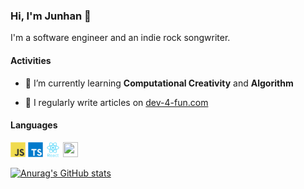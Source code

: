 ### Hi, I'm Junhan 👋

I'm a software engineer and an indie rock songwriter. 

#### Activities

- 🌱 I’m currently learning **Computational Creativity** and **Algorithm**

- 📝 I regularly write articles on [dev-4-fun.com](https://dev-4-fun.com)


#### Languages

<code><img src="https://raw.githubusercontent.com/devicons/devicon/master/icons/javascript/javascript-original.svg" width="24"/></code>
<code><img src="https://raw.githubusercontent.com/devicons/devicon/master/icons/typescript/typescript-original.svg" width="24"/></code>
<code><img src="https://raw.githubusercontent.com/devicons/devicon/master/icons/react/react-original-wordmark.svg" width="24"/></code>
<code><img src="https://www.vectorlogo.zone/logos/tailwindcss/tailwindcss-icon.svg" width="24" height="24"/></code>

[![Anurag's GitHub stats](https://github-readme-stats.vercel.app/api?username=dev4funs)](https://github.com/dev4funs/github-readme-stats)

<!--
**dev4funs/dev4funs** is a ✨ _special_ ✨ repository because its `README.md` (this file) appears on your GitHub profile.

Here are some ideas to get you started:

- 🔭 I’m currently working on ...
- 🌱 I’m currently learning ...
- 👯 I’m looking to collaborate on ...
- 🤔 I’m looking for help with ...
- 💬 Ask me about ...
- 📫 How to reach me: ...
- 😄 Pronouns: ...
- ⚡ Fun fact: ...
-->
